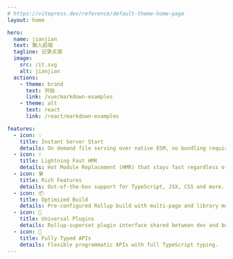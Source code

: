 ```yaml
---
# https://vitepress.dev/reference/default-theme-home-page
layout: home

hero:
  name: jianjian
  text: 懒人前端
  tagline: 记录点滴
  image:
    src: /it.svg
    alt: jianjian
  actions:
    - theme: brand
      text: 开始
      link: /vue/markdown-examples
    - theme: alt
      text: react
      link: /react/markdown-examples

features:
  - icon: 💡
    title: Instant Server Start
    details: On demand file serving over native ESM, no bundling required!
  - icon: ⚡️
    title: Lightning Fast HMR
    details: Hot Module Replacement (HMR) that stays fast regardless of app size.
  - icon: 🛠️
    title: Rich Features
    details: Out-of-the-box support for TypeScript, JSX, CSS and more.
  - icon: 📦
    title: Optimized Build
    details: Pre-configured Rollup build with multi-page and library mode support.
  - icon: 🔩
    title: Universal Plugins
    details: Rollup-superset plugin interface shared between dev and build.
  - icon: 🔑
    title: Fully Typed APIs
    details: Flexible programmatic APIs with full TypeScript typing.
---
```

